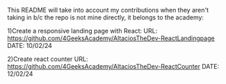 This README will take into account my contributions when they aren't taking in b/c the repo is not mine directly, it belongs to the academy:

1)Create a responsive landing page with React: 
  URL: https://github.com/4GeeksAcademy/AltaciosTheDev-ReactLandingpage
  DATE: 10/02/24

2)Create react counter 
URL: https://github.com/4GeeksAcademy/AltaciosTheDev-ReactCounter
DATE: 12/02/24

